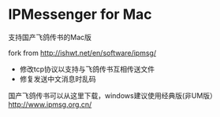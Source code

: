 IPMessenger for Mac
===========
支持国产飞鸽传书的Mac版

fork from http://ishwt.net/en/software/ipmsg/

* 修改tcp协议以支持与飞鸽传书互相传送文件
* 修复发送中文消息时乱码

国产飞鸽传书可以从这里下载，windows建议使用经典版(非UM版）  
http://www.ipmsg.org.cn/
